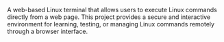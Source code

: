 A web-based Linux terminal that allows users to execute Linux commands directly from a web page. This project provides a secure and interactive environment for learning, testing, or managing Linux commands remotely through a browser interface.
